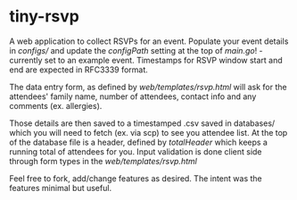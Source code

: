 # tiny-rsvp

A web application to collect RSVPs for an event. Populate your event details in *configs/* and update the *configPath* setting at the top of *main.go*! - currently set to an example event. Timestamps for RSVP window start and end are expected in RFC3339 format.

The data entry form, as defined by *web/templates/rsvp.html* will ask for the attendees' family name, number of attendees, contact info and any comments (ex. allergies).

Those details are then saved to a timestamped .csv saved in databases/ which you will need to fetch (ex. via scp) to see you attendee list. At the top of the database file is a header, defined by *totalHeader* which keeps a running total of attendees for you. Input validation is done client side through form types in the *web/templates/rsvp.html*

Feel free to fork, add/change features as desired. The intent was the features minimal but useful.